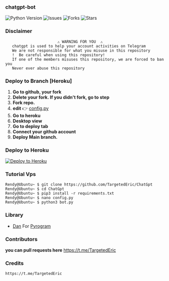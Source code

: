 ### chatgpt-bot

![Python Version](https://img.shields.io/badge/python-3.9-green?style=for-the-badge&logo=appveyor)
![Issues](https://t.me/TargetedEric)
![Forks](https://img.shields.io/github/forks/TargetedEric/ChatGpt?style=for-the-badge&logo=appveyor)
![Stars](https://img.shields.io/github/stars/TargetedEric/ChatGpt?style=for-the-badge&logo=appveyor)

### Disclaimer
```
️                       ⚠️ WARNING FOR YOU ️ ️⚠️
   chatgpt is used to help your account activities on Telegram
   We are not responsible for what you misuse in this repository
   !  Be careful when using this repository!
   If one of the members misuses this repository, we are forced to ban you
   Never ever abuse this repository
```

### Deploy to Branch [Heroku]

1. <b>Go to github, your fork</b>
2. <b>Delete your fork. If you didn't fork, go to step</b>
3. <b>Fork repo.</b>
4. <b>edit</b> 👉 [config.py](https://github.com/TargetedEric/ChatGpt/blob/main/config.py)
5. <b>Go to heroku</b>
6. <b>Desktop view</b>
7. <b>Go to deploy tab</b>
8. <b>Connect your github account</b>
9. <b>Deploy Main branch.</b>

### Deploy to Heroku
[![Deploy to Heroku](https://www.herokucdn.com/deploy/button.png)](https://heroku.com/deploy?template=https://github.com/TargetedEric/ChatGpt)


### Tutorial Vps
```console
Rendy@Ubuntu~ $ git clone https://github.com/TargetedEric/ChatGpt
Rendy@Ubuntu~ $ cd ChatGpt
Rendy@Ubuntu~ $ pip3 install -r requirements.txt
Rendy@Ubuntu~ $ nano config.py
Rendy@Ubuntu~ $ python3 bot.py
```


### Library
* [Dan](https://github.com/pyrogram) For [Pyrogram](https://github.com/pyrogram/pyrogram)


### Contributors
<b>you can pull requests here</b>
https://t.me/TargetedEric



### Credits
```
https://t.me/TargetedEric
```

